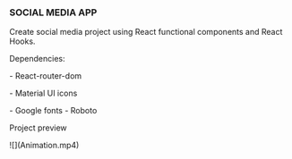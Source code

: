 <h3>SOCIAL MEDIA APP</h3>

<p> Create social media project using React functional components and React Hooks.</p>

<p>Dependencies:</p>
<p> - React-router-dom</p>
<p> - Material UI icons</p>
<p> - Google fonts - Roboto</p>

<p>Project preview</p>
![](Animation.mp4)
